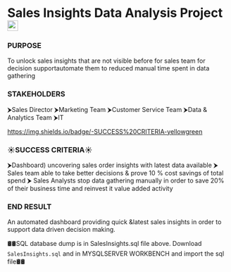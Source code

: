 # Sales Insights Data Analysis Project <img src="https://github.com/TheDudeThatCode/TheDudeThatCode/blob/master/Assets/Earth.gif" width="24px">


<h3>PURPOSE</h3>
To unlock sales insights that are not visible before for sales team for decision supportautomate them to reduced manual time spent in data gathering

<h3>STAKEHOLDERS</h3>
⮞Sales Director
⮞Marketing Team
⮞Customer Service Team
⮞Data & Analytics Team
⮞IT

https://img.shields.io/badge/-SUCCESS%20CRITERIA-yellowgreen
<h3>☀️SUCCESS CRITERIA☀️</h3>
⮞Dashboard) uncovering sales order insights with latest data available
⮞ Sales team able to take better decisions & prove 10 % cost savings of total spend
⮞ Sales Analysts stop data gathering manually in order to save 20% of their business time and reinvest it value added activity

<h3>END RESULT</h3>
An automated dashboard providing quick &latest sales insights in order to support data driven decision making.


 🛢🛢SQL database dump is in SalesInsights.sql file above. Download `SalesInsights.sql` and in MYSQLSERVER WORKBENCH and import the sql file🛢🛢

